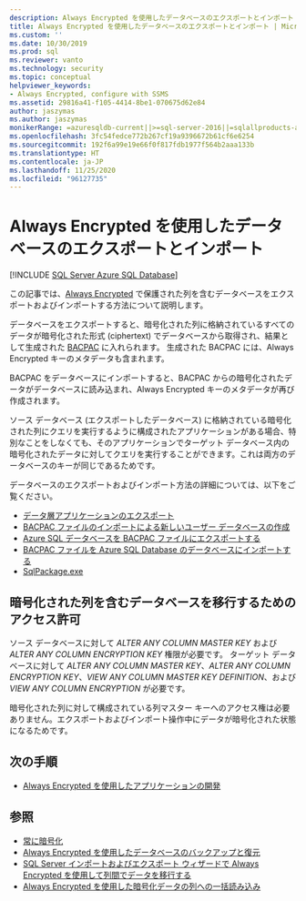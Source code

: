 ```yaml
---
description: Always Encrypted を使用したデータベースのエクスポートとインポート
title: Always Encrypted を使用したデータベースのエクスポートとインポート | Microsoft Docs
ms.custom: ''
ms.date: 10/30/2019
ms.prod: sql
ms.reviewer: vanto
ms.technology: security
ms.topic: conceptual
helpviewer_keywords:
- Always Encrypted, configure with SSMS
ms.assetid: 29816a41-f105-4414-8be1-070675d62e84
author: jaszymas
ms.author: jaszymas
monikerRange: =azuresqldb-current||>=sql-server-2016||=sqlallproducts-allversions||>=sql-server-linux-2017||=azuresqldb-mi-current
ms.openlocfilehash: 3fc54fedce772b267cf19a9396672b61cf6e6254
ms.sourcegitcommit: 192f6a99e19e66f0f817fdb1977f564b2aaa133b
ms.translationtype: HT
ms.contentlocale: ja-JP
ms.lasthandoff: 11/25/2020
ms.locfileid: "96127735"
---
```

# <a name="export-and-import-databases-using-always-encrypted"></a>Always Encrypted を使用したデータベースのエクスポートとインポート 
[!INCLUDE [SQL Server Azure SQL Database](../../../includes/applies-to-version/sql-asdb.md)]

この記事では、[Always Encrypted](../../../relational-databases/security/encryption/always-encrypted-database-engine.md) で保護された列を含むデータベースをエクスポートおよびインポートする方法について説明します。

データベースをエクスポートすると、暗号化された列に格納されているすべてのデータが暗号化された形式 (ciphertext) でデータベースから取得され、結果として生成された [BACPAC](../../data-tier-applications/data-tier-applications.md) に入れられます。 生成された BACPAC には、Always Encrypted キーのメタデータも含まれます。

BACPAC をデータベースにインポートすると、BACPAC からの暗号化されたデータがデータベースに読み込まれ、Always Encrypted キーのメタデータが再び作成されます。 

ソース データベース (エクスポートしたデータベース) に格納されている暗号化された列にクエリを実行するように構成されたアプリケーションがある場合、特別なことをしなくても、そのアプリケーションでターゲット データベース内の暗号化されたデータに対してクエリを実行することができます。これは両方のデータベースのキーが同じであるためです。

データベースのエクスポートおよびインポート方法の詳細については、以下をご覧ください。
- [データ層アプリケーションのエクスポート](../../data-tier-applications/export-a-data-tier-application.md)
- [BACPAC ファイルのインポートによる新しいユーザー データベースの作成](../../data-tier-applications/import-a-bacpac-file-to-create-a-new-user-database.md)
- [Azure SQL データベースを BACPAC ファイルにエクスポートする](/azure/sql-database/sql-database-export)
- [BACPAC ファイルを Azure SQL Database のデータベースにインポートする](/azure/sql-database/sql-database-import)
- [SqlPackage.exe](../../../tools/sqlpackage.md)

## <a name="permissions-for-migrating-databases-with-encrypted-columns"></a>暗号化された列を含むデータベースを移行するためのアクセス許可

ソース データベースに対して *ALTER ANY COLUMN MASTER KEY* および *ALTER ANY COLUMN ENCRYPTION KEY* 権限が必要です。 ターゲット データベースに対して *ALTER ANY COLUMN MASTER KEY*、*ALTER ANY COLUMN ENCRYPTION KEY*、*VIEW ANY COLUMN MASTER KEY DEFINITION*、および *VIEW ANY COLUMN ENCRYPTION* が必要です。

暗号化された列に対して構成されている列マスター キーへのアクセス権は必要ありません。エクスポートおよびインポート操作中にデータが暗号化された状態になるためです。

## <a name="next-steps"></a>次の手順
- [Always Encrypted を使用したアプリケーションの開発](always-encrypted-client-development.md)

## <a name="see-also"></a>参照
- [常に暗号化](../../../relational-databases/security/encryption/always-encrypted-database-engine.md)
- [Always Encrypted を使用したデータベースのバックアップと復元](always-encrypted-migrate-using-backup-restore.md)
- [SQL Server インポートおよびエクスポート ウィザードで Always Encrypted を使用して列間でデータを移行する](always-encrypted-migrate-using-import-export-wizard.md)
- [Always Encrypted を使用した暗号化データの列への一括読み込み](migrate-sensitive-data-protected-by-always-encrypted.md)